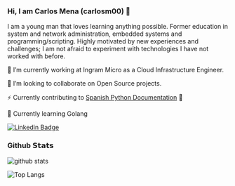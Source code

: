 ### Hi, I am Carlos Mena (carlosm00) 👋

I am a young man that loves learning anything possible. Former education in system and network administration, embedded systems and programming/scripting. Highly motivated by new experiences and challenges; I am not afraid to experiment with technologies I have not worked with before.

  🔭 I’m currently working at Ingram Micro as a Cloud Infrastructure Engineer.

  👯 I’m looking to collaborate on Open Source projects.

  ⚡ Currently contributing to [Spanish Python Documentation](https://github.com/python/python-docs-es) :snake:

  :floppy_disk: Currently learning Golang

  [![Linkedin Badge](https://img.shields.io/badge/LinkedIn-carlosmena00-blue?&logo=Linkedin&logoColor=white&link=https://www.linkedin.com/in/carlosmena00//)](https://www.linkedin.com/in/carlosmena00/)

### Github 𝗦𝘁𝗮𝘁𝘀
![github stats](https://github-readme-stats.vercel.app/api?username=carlosm00&card_width=510&include_all_commits=true&show_icons=true&theme=radical)

![Top Langs](https://github-readme-stats.vercel.app/api/top-langs/?username=carlosm00&card_width=500&langs_count=15&show_icons=true&theme=radical)
